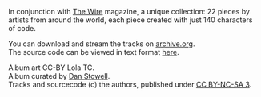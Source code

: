 In conjunction with [The Wire](http://thewire.co.uk/articles/3177/) magazine, a unique collection: 22 pieces by artists from around the world, each piece created with just 140 characters of code.

You can download and stream the tracks on [archive.org](https://archive.org/details/sc140).  
The source code can be viewed in text format [here](http://www.archive.org/download/sc140/sc140_sourcecode.txt).

Album art CC-BY Lola TC.  
Album curated by [Dan Stowell](http://www.mcld.co.uk/).  
Tracks and sourcecode (c) the authors, published under [CC BY-NC-SA 3](http://creativecommons.org/licenses/by-nc-sa/3.0/).